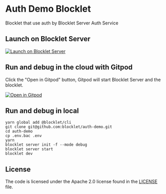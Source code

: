 # Auth Demo Blocklet

Blocklet that use auth by Blocklet Server Auth Service

## Launch on Blocklet Server

[![Launch on Blocklet Server](https://assets.arcblock.io/icons/launch_on_blocklet_server.svg)](https://install.arcblock.io/?action=blocklet-install&meta_url=https%3A%2F%2Fgithub.com%2Fblocklet%2Fauth-demo%2Freleases%2Fdownload%2Fv1.3.1%2Fblocklet.json)

## Run and debug in the cloud with Gitpod

Click the "Open in Gitpod" button, Gitpod will start Blocklet Server and the blocklet.

[![Open in Gitpod](https://gitpod.io/button/open-in-gitpod.svg)](https://gitpod.io/#https://github.com/blocklet/auth-demo)

## Run and debug in local

```shell
yarn global add @blocklet/cli
git clone git@github.com:blocklet/auth-demo.git
cd auth-demo
cp .env.bac .env
yarn
blocklet server init -f --mode debug
blocklet server start
blocklet dev
```

## License

The code is licensed under the Apache 2.0 license found in the
[LICENSE](LICENSE) file.
